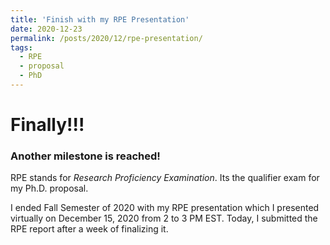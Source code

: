 ```yaml
---
title: 'Finish with my RPE Presentation'
date: 2020-12-23
permalink: /posts/2020/12/rpe-presentation/
tags:
  - RPE
  - proposal
  - PhD
---
```


Finally!!!
==========
### Another milestone is reached!

RPE stands for *Research Proficiency Examination*. Its the qualifier exam for my Ph.D. proposal.

I ended Fall Semester of 2020 with my RPE presentation which I presented virtually on December 15, 2020 from 2 to 3 PM EST. Today, I submitted the RPE report after a week of finalizing it.
